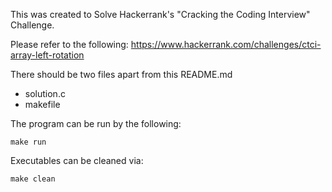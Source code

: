 This was created to Solve Hackerrank's "Cracking the Coding Interview" Challenge. 

Please refer to the following: https://www.hackerrank.com/challenges/ctci-array-left-rotation

There should be two files apart from this README.md
- solution.c
- makefile

The program can be run by the following:
```
make run
```

Executables can be cleaned via:
```
make clean
```
